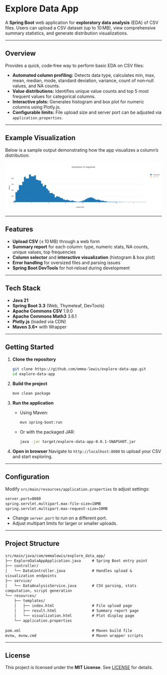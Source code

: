 # Explore Data App

A **Spring Boot** web application for **exploratory data analysis** (EDA) of CSV files. Users can upload a CSV dataset (up to 10 MB), view comprehensive summary statistics, and generate distribution visualizations.

---

## Overview

Provides a quick, code‑free way to perform basic EDA on CSV files:

* **Automated column profiling:** Detects data type, calculates min, max, mean, median, mode, standard deviation, variance, count of non‑null values, and NA counts.
* **Value distributions:** Identifies unique value counts and top 5 most frequent values for categorical columns.
* **Interactive plots:** Generates histogram and box plot for numeric columns using Plotly.js.
* **Configurable limits:** File upload size and server port can be adjusted via `application.properties`.

---

## Example Visualization

Below is a sample output demonstrating how the app visualizes a column’s distribution:

![Example Visualization](Example_Image.png)

---

## Features

* **Upload CSV** (≤ 10 MB) through a web form
* **Summary report** for each column: type, numeric stats, NA counts, unique values, top frequencies
* **Column selector** and **interactive visualization** (histogram & box plot)
* **Error handling** for oversized files and parsing issues
* **Spring Boot DevTools** for hot‑reload during development

---

## Tech Stack

* **Java 21**
* **Spring Boot 3.3** (Web, Thymeleaf, DevTools)
* **Apache Commons CSV** 1.9.0
* **Apache Commons Math3** 3.6.1
* **Plotly.js** (loaded via CDN)
* **Maven 3.6+** with Wrapper

---

## Getting Started

1. **Clone the repository**

   ```bash
   git clone https://github.com/emma‑lewis/explore-data-app.git
   cd explore-data-app
   ```

2. **Build the project**

   ```bash
   mvn clean package
   ```

3. **Run the application**

   * Using Maven:

     ```bash
     mvn spring-boot:run
     ```
   * Or with the packaged JAR:

     ```bash
     java -jar target/explore-data-app-0.0.1-SNAPSHOT.jar
     ```

4. **Open in browser**
   Navigate to `http://localhost:8080` to upload your CSV and start exploring.

---

## Configuration

Modify `src/main/resources/application.properties` to adjust settings:

```properties
server.port=8080
spring.servlet.multipart.max-file-size=10MB
spring.servlet.multipart.max-request-size=10MB
```

* Change `server.port` to run on a different port.
* Adjust multipart limits for larger or smaller uploads.

---

## Project Structure

```
src/main/java/com/emmalewis/explore_data_app/
├── ExploreDataAppApplication.java     # Spring Boot entry point
├── controller/
│   └── DataController.java            # Handles upload & visualization endpoints
├── service/
│   └── DataAnalysisService.java       # CSV parsing, stats computation, script generation
└── resources/
    ├── templates/
    │   ├── index.html                 # File upload page
    │   ├── result.html                # Summary report page
    │   └── visualization.html         # Plot display page
    └── application.properties

pom.xml                                # Maven build file
mvnw, mvnw.cmd                         # Maven wrapper scripts
```

---

## License

This project is licensed under the **MIT License**. See [LICENSE](LICENSE) for details.
